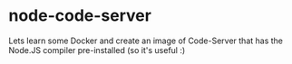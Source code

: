 # node-code-server
Lets learn some Docker and create an image of Code-Server that has the Node.JS compiler pre-installed (so it's useful :)
